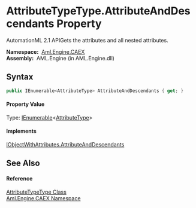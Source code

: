 AttributeTypeType.AttributeAndDescendants Property
==================================================
AutomationML 2.1 APIGets the attributes and all nested attributes.

  **Namespace:**  [Aml.Engine.CAEX][1]  
  **Assembly:**  AML.Engine (in AML.Engine.dll)

Syntax
------

```csharp
public IEnumerable<AttributeType> AttributeAndDescendants { get; }
```

#### Property Value
Type: [IEnumerable][2]&lt;[AttributeType][3]>
#### Implements
[IObjectWithAttributes.AttributeAndDescendants][4]  


See Also
--------

#### Reference
[AttributeTypeType Class][5]  
[Aml.Engine.CAEX Namespace][1]  

[1]: ../README.md
[2]: https://docs.microsoft.com/dotnet/api/system.collections.generic.ienumerable-1
[3]: ../AttributeType/README.md
[4]: ../IObjectWithAttributes/AttributeAndDescendants.md
[5]: README.md
[6]: https://www.automationml.org
[7]: ../../icons/logoShade.png